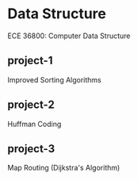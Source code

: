 # Data Structure
ECE 36800: Computer Data Structure

## project-1
Improved Sorting Algorithms

## project-2
Huffman Coding

## project-3
Map Routing (Dijkstra's Algorithm)

